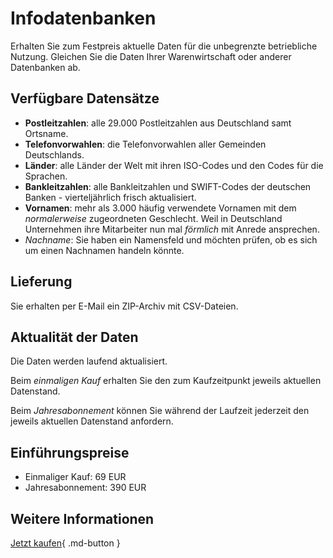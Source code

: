# Infodatenbanken

Erhalten Sie zum Festpreis aktuelle Daten für die unbegrenzte betriebliche Nutzung. Gleichen Sie die Daten Ihrer Warenwirtschaft oder anderer Datenbanken ab.

## Verfügbare Datensätze

- **Postleitzahlen**: alle 29.000 Postleitzahlen aus Deutschland samt Ortsname.
- **Telefonvorwahlen**: die Telefonvorwahlen aller Gemeinden Deutschlands.
- **Länder**: alle Länder der Welt mit ihren ISO-Codes und den Codes für die Sprachen.
- **Bankleitzahlen**: alle Bankleitzahlen und SWIFT-Codes der deutschen Banken - vierteljährlich frisch aktualisiert.
- **Vornamen**: mehr als 3.000 häufig verwendete Vornamen mit dem *normalerweise* zugeordneten Geschlecht. Weil in Deutschland Unternehmen ihre Mitarbeiter nun mal *förmlich* mit Anrede ansprechen.
- *Nachname*: Sie haben ein Namensfeld und möchten prüfen, ob es sich um einen Nachnamen handeln könnte.


## Lieferung

Sie erhalten per E-Mail ein ZIP-Archiv mit CSV-Dateien.



## Aktualität der Daten

Die Daten werden laufend aktualisiert.

Beim *einmaligen Kauf* erhalten Sie den zum Kaufzeitpunkt jeweils aktuellen Datenstand.

Beim *Jahresabonnement* können Sie während der Laufzeit jederzeit den jeweils aktuellen Datenstand anfordern.


## Einführungspreise

- Einmaliger Kauf: 69 EUR
- Jahresabonnement: 390 EUR


## Weitere Informationen

[Jetzt kaufen](/kaufen/){ .md-button }

